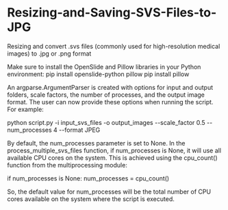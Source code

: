 # Resizing-and-Saving-SVS-Files-to-JPG
Resizing and convert .svs files (commonly used for high-resolution medical images) to .jpg or .png format

Make sure to install the OpenSlide and Pillow libraries in your Python environment:
pip install openslide-python pillow
pip install pillow

An argparse.ArgumentParser is created with options for input and output folders, scale factors, the number of processes, and the output image format. The user can now provide these options when running the script. For example:

python script.py -i input_svs_files -o output_images --scale_factor 0.5 --num_processes 4 --format JPEG

By default, the num_processes parameter is set to None. In the process_multiple_svs_files function, if num_processes is None, it will use all available CPU cores on the system. This is achieved using the cpu_count() function from the multiprocessing module:

if num_processes is None:
    num_processes = cpu_count()

So, the default value for num_processes will be the total number of CPU cores available on the system where the script is executed.

